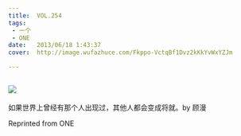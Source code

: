 ```yaml
---
title:	VOL.254
tags:
 - 一个
 - ONE
date:	2013/06/18 1:43:37
cover:	http://image.wufazhuce.com/Fkppo-VctqBf1Dvz2kKkYvWxYZJm

---
```

![](http://image.wufazhuce.com/Fkppo-VctqBf1Dvz2kKkYvWxYZJm)
---

如果世界上曾经有那个人出现过，其他人都会变成将就。by 顾漫
 
Reprinted from ONE
